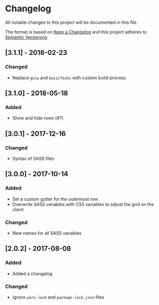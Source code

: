 # Changelog

All notable changes to this project will be documented in this file.

The format is based on [Keep a Changelog](http://keepachangelog.com/en/1.0.0/) and this project adheres to [Semantic Versioning](http://semver.org/spec/v2.0.0.html).

## [3.1.1] - 2018-02-23

### Changed

- Replace `gulp` and `basicTasks` with custom build process

## [3.1.0] - 2018-05-18

### Added

- Show and hide rows (#7)

## [3.0.1] - 2017-12-16

### Changed

- Syntax of SASS files

## [3.0.0] - 2017-10-14

### Added

- Set a custom gutter for the outermost row
- Overwrite SASS variables with CSS variables to adjust the grid on the client

### Changed

- New names for all SASS variables

## [2.0.2] - 2017-08-08

### Added

- Added a changelog

### Changed

- Ignore `yarn.lock` and `package-lock.json` files